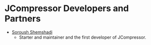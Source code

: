 # JCompressor Developers and Partners

- [Soroush Shemshadi](https://github.com/shuoros)
    - Starter and maintainer and the first developer of JCompressor.